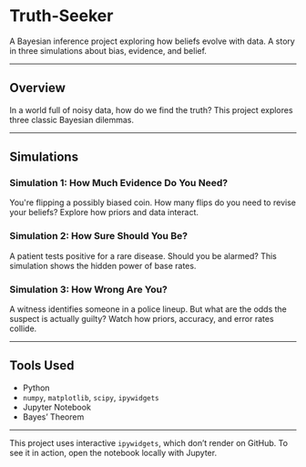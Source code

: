 # Truth-Seeker
A Bayesian inference project exploring how beliefs evolve with data.
A story in three simulations about bias, evidence, and belief.

---

## Overview

In a world full of noisy data, how do we find the truth?
This project explores three classic Bayesian dilemmas.

---

## Simulations

### Simulation 1: How Much Evidence Do You Need?

You're flipping a possibly biased coin. How many flips do you need to revise your beliefs? Explore how priors and data interact.

### Simulation 2: How Sure Should You Be?

A patient tests positive for a rare disease. Should you be alarmed? This simulation shows the hidden power of base rates.

### Simulation 3: How Wrong Are You?

A witness identifies someone in a police lineup. But what are the odds the suspect is actually guilty? Watch how priors, accuracy, and error rates collide.

---

## Tools Used

- Python
- `numpy`, `matplotlib`, `scipy`, `ipywidgets`
- Jupyter Notebook
- Bayes’ Theorem

---
This project uses interactive `ipywidgets`, which don’t render on GitHub. To see it in action, open the notebook locally with Jupyter.
